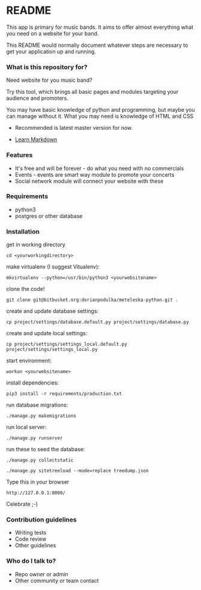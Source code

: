 # README #

This app is primary for music bands. It aims to offer almost everything what you need on a website for your band.

This README would normally document whatever steps are necessary to get your application up and running.

### What is this repository for? ###

Need website for you music band?

Try this tool, which brings all basic pages and modules targeting your audience and promoters.

You may have basic knowledge of python and programming, but maybe you can manage without it.
What you may need is knowledge of HTML and CSS

* Recommended is latest master version for now.

* [Learn Markdown](https://bitbucket.org/tutorials/markdowndemo)

### Features ###
* It's free and will be forever - do what you need with no commercials
* Events - events are smart way module to promote your concerts
* Social network module will connect your website with these

### Requirements ###
* python3
* postgres or other database

### Installation ###

get in working directory

`cd <yourworkingdirectory>`

make virtualenv (I suggest Vitualenv):

`mkvirtualenv --python=/usr/bin/python3 <yourwebsitename>`

clone the code!

`git clone git@bitbucket.org:dorianpodulka/meteleska-python.git .`

create and update database settings:

`cp project/settings/database.default.py project/settings/database.py`

create and update local settings:

`cp project/settings/settings_local.default.py project/settings/settings_local.py`

start environment:

`workon <yourwebsitename>`

install dependencies:

`pip3 install -r requirements/production.txt`

run database migrations:

`./manage.py makemigrations`

run local server:

`./manage.py runserver`

run these to seed the database:

`./manage.py collectstatic`

`./manage.py sitetreeload --mode=replace treedump.json`

Type this in your browser

`http://127.0.0.1:8000/`

Celebrate ;-)

### Contribution guidelines ###

* Writing tests
* Code review
* Other guidelines

### Who do I talk to? ###

* Repo owner or admin
* Other community or team contact